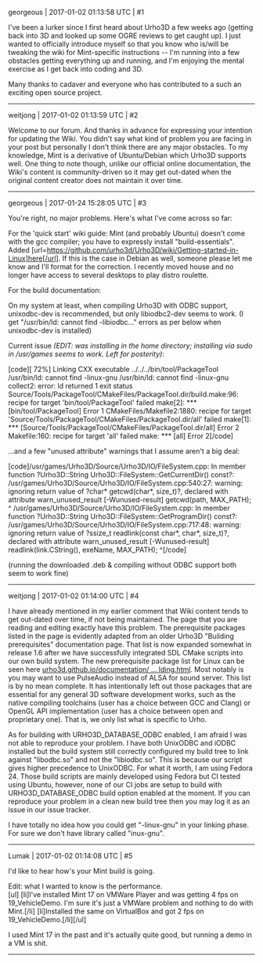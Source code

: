 georgeous | 2017-01-02 01:13:58 UTC | #1

I've been a lurker since I first heard about Urho3D a few weeks ago (getting back into 3D and looked up some OGRE reviews to get caught up). I just wanted to officially introduce myself so that you know who is/will be tweaking the wiki for Mint-specific instructions -- I'm running into a few obstacles getting everything up and running, and I'm enjoying the mental exercise as I get back into coding and 3D.

Many thanks to cadaver and everyone who has contributed to a such an exciting open source project.

-------------------------

weitjong | 2017-01-02 01:13:59 UTC | #2

Welcome to our forum. And thanks in advance for expressing your intention for updating the Wiki. You didn't say what kind of problem you are facing in your post but personally I don't think there are any major obstacles. To my knowledge, Mint is a derivative of Ubuntu/Debian which Urho3D supports well. One thing to note though, unlike our official online documentation, the Wiki's content is community-driven so it may get out-dated when the original content creator does not maintain it over time.

-------------------------

georgeous | 2017-01-24 15:28:05 UTC | #3

You're right, no major problems. Here's what I've come across so far:

For the 'quick start' wiki guide: Mint (and probably Ubuntu) doesn't come with the gcc compiler; you have to expressly install "build-essentials". Added [url=https://github.com/urho3d/Urho3D/wiki/Getting-started-in-Linux]here[/url]. If this is the case in Debian as well, someone please let me know and I'll format for the correction. I recently moved house and no longer have access to several desktops to play distro roulette.

For the build documentation:

On my system at least, when compiling Urho3D with ODBC support, unixodbc-dev is recommended, but only libiodbc2-dev seems to work. (I get "/usr/bin/ld: cannot find -libiodbc..." errors as per below when unixodbc-dev is installed)

Current issue _(EDIT: was installing in the home directory; installing via sudo in /usr/games seems to work. Left for posterity)_:

[code][ 72%] Linking CXX executable ../../../bin/tool/PackageTool
/usr/bin/ld: cannot find -linux-gnu
/usr/bin/ld: cannot find -linux-gnu
collect2: error: ld returned 1 exit status
Source/Tools/PackageTool/CMakeFiles/PackageTool.dir/build.make:96: recipe for target 'bin/tool/PackageTool' failed
make[2]: *** [bin/tool/PackageTool] Error 1
CMakeFiles/Makefile2:1880: recipe for target 'Source/Tools/PackageTool/CMakeFiles/PackageTool.dir/all' failed
make[1]: *** [Source/Tools/PackageTool/CMakeFiles/PackageTool.dir/all] Error 2
Makefile:160: recipe for target 'all' failed
make: *** [all] Error 2[/code]

...and a few "unused attribute" warnings that I assume aren't a big deal:

[code]/usr/games/Urho3D/Source/Urho3D/IO/FileSystem.cpp: In member function ?Urho3D::String Urho3D::FileSystem::GetCurrentDir() const?:
/usr/games/Urho3D/Source/Urho3D/IO/FileSystem.cpp:540:27: warning: ignoring return value of ?char* getcwd(char*, size_t)?, declared with attribute warn_unused_result [-Wunused-result]
     getcwd(path, MAX_PATH);
                           ^
/usr/games/Urho3D/Source/Urho3D/IO/FileSystem.cpp: In member function ?Urho3D::String Urho3D::FileSystem::GetProgramDir() const?:
/usr/games/Urho3D/Source/Urho3D/IO/FileSystem.cpp:717:48: warning: ignoring return value of ?ssize_t readlink(const char*, char*, size_t)?, declared with attribute warn_unused_result [-Wunused-result]
     readlink(link.CString(), exeName, MAX_PATH);
                                                ^[/code]

(running the downloaded .deb & compiling without ODBC support both seem to work fine)

-------------------------

weitjong | 2017-01-02 01:14:00 UTC | #4

I have already mentioned in my earlier comment that Wiki content tends to get out-dated over time, if not being maintained. The page that you are reading and editing exactly have this problem. The prerequisite packages listed in the page is evidently adapted from an older Urho3D "Building prerequisites" documentation page. That list is now expanded somewhat in release 1.6 after we have successfully integrated SDL CMake scripts into our own build system. The new prerequisite package list for Linux can be seen here [urho3d.github.io/documentation/ ... lding.html](https://urho3d.github.io/documentation/1.6/_building.html). Most notably is you may want to use PulseAudio instead of ALSA for sound server. This list is by no mean complete. It has intentionally left out those packages that are essential for any general 3D software development works, such as the native compiling toolchains (user has a choice between GCC and Clang) or OpenGL API implementation (user has a choice between open and proprietary one). That is, we only list what is specific to Urho.

As for building with URHO3D_DATABASE_ODBC enabled, I am afraid I was not able to reproduce your problem. I have both UnixODBC and iODBC installed but the build system still correctly configured my build tree to link against "libodbc.so" and not the "libiodbc.so". This is because our script gives higher precedence to UnixODBC. For what it worth, I am using Fedora 24. Those build scripts are mainly developed using Fedora but CI tested using Ubuntu, however, none of our CI jobs are setup to build with URHO3D_DATABASE_ODBC build option enabled at the moment. If you can reproduce your problem in a clean new build tree then you may log it as an issue in our issue tracker.

I have totally no idea how you could get "-linux-gnu" in your linking phase. For sure we don't have library called "inux-gnu".

-------------------------

Lumak | 2017-01-02 01:14:08 UTC | #5

I'd like to hear how's your Mint build is going.

Edit: what I wanted to know is the performance.  
[ul]
[li]I've installed Mint 17 on VMWare Player and was getting 4 fps on 19_VehicleDemo. I'm sure it's just a VMWare problem and nothing to do with Mint.[/li]
[li]Installed the same on VirtualBox and got 2 fps on 19_VehicleDemo.[/li][/ul]

I used Mint 17 in the past and it's actually quite good, but running a demo in a VM is shit.

-------------------------

